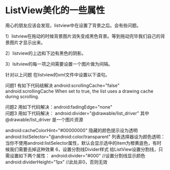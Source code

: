 # ListView美化的一些属性

用心的朋友应该会发现，listview中在设置了背景之后。会有些问题。

1）listview在拖动的时候背景图片消失变成黑色背景。等到拖动完毕我们自己的背景图片才显示出来。

2）listview的上边和下边有黑色的阴影。

3）lsitview的每一项之间需要设置一个图片做为间隔。

针对以上问题 在listview的xml文件中设置以下语句。

问题1 有如下代码结解决 android:scrollingCache="false" 
android:scrollingCache		 When set to true, the list uses a drawing cache during scrolling. 

问题2 用如下代码解决：android:fadingEdge="none"  
问题3  用如下代码解决：  android:divider="@drawable/list_driver"  其中  @drawable/list_driver 是一个图片资源

android:cacheColorHint="#00000000" 隐藏的颜色提示设为透明
android:listSelector="@android:color/transparent" 列表选择器设为颜色透明：当你不使用android:listSelector属性，默认会显示选中的item为橙黄底色，有时候我们需要去掉这种效果
6，设置分割线Divider样式
给ListView设置分割线，只需设置如下两个属性：
android:divider="#000" //设置分割线显示颜色
android:dividerHeight="1px" //此处非0，否则无效
    <ListView android:id="@+id/listView"          android:layout_width="fill_parent"         android:layout_height="fill_parent"          android:divider="#FFF"         android:dividerHeight="1px"         android:layout_margin="10dip"/>
